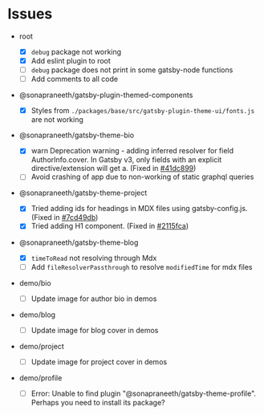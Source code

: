# Issues

- root

  - [x] `debug` package not working
  - [x] Add eslint plugin to root
  - [ ] `debug` package does not print in some gatsby-node functions
  - [ ] Add comments to all code

- @sonapraneeth/gatsby-plugin-themed-components

  - [x] Styles from `./packages/base/src/gatsby-plugin-theme-ui/fonts.js` are not working

- @sonapraneeth/gatsby-theme-bio

  - [x] warn Deprecation warning - adding inferred resolver for field AuthorInfo.cover. In Gatsby v3, only fields with an explicit directive/extension will get a. (Fixed in [#41dc899](https://github.com/sonapraneeth-a/gatsby-dev-themes/commit/41dc8991a92a1b478b4ebbd8aeaa6166853d631d))
  - [ ] Avoid crashing of app due to non-working of static graphql queries

- @sonapraneeth/gatsby-theme-project

  - [x] Tried adding ids for headings in MDX files using gatsby-config.js. (Fixed in [#7cd49db](https://github.com/sonapraneeth-a/gatsby-dev-themes/commit/7cd49dbc9a4a1734bcd94a7ec7a5ff68b8b0bf38))
  - [x] Tried adding H1 component. (Fixed in [#2115fca](https://github.com/sonapraneeth-a/gatsby-dev-themes/commit/2115fcaa1d3612b39a808031ab1e6eee6223c8e5))

- @sonapraneeth/gatsby-theme-blog

  - [x] `timeToRead` not resolving through Mdx
  - [ ] Add `fileResolverPassthrough` to resolve `modifiedTime` for mdx files

- demo/bio

  - [ ] Update image for author bio in demos

- demo/blog

  - [ ] Update image for blog cover in demos

- demo/project

  - [ ] Update image for project cover in demos

- demo/profile
  - [ ] Error: Unable to find plugin "@sonapraneeth/gatsby-theme-profile". Perhaps you need to install its package?
